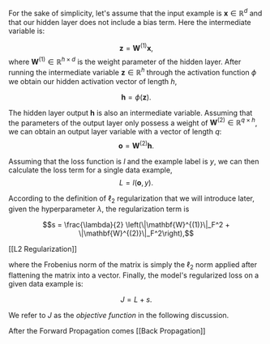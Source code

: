 For the sake of simplicity, let's assume that the input example is $\mathbf{x}\in \mathbb{R}^d$
and that our hidden layer does not include a bias term.
Here the intermediate variable is:

$$\mathbf{z}= \mathbf{W}^{(1)} \mathbf{x},$$
where $\mathbf{W}^{(1)} \in \mathbb{R}^{h \times d}$ is the weight parameter of the hidden layer. After running the intermediate variable $\mathbf{z}\in \mathbb{R}^h$ through the activation function $\phi$ we obtain our hidden activation vector of length $h$,

$$\mathbf{h}= \phi (\mathbf{z}).$$



The hidden layer output $\mathbf{h}$ is also an intermediate variable. Assuming that the parameters of the output layer only possess a weight of $\mathbf{W}^{(2)} \in \mathbb{R}^{q \times h}$, we can obtain an output layer variable with a vector of length $q$:
$$\mathbf{o}= \mathbf{W}^{(2)} \mathbf{h}.$$


Assuming that the loss function is $l$ and the example label is $y$, we can then calculate the loss term for a single data example,
$$L = l(\mathbf{o}, y).$$

  
According to the definition of $\ell_2$ regularization that we will introduce later, given the hyperparameter $\lambda$, the regularization term is

$$s = \frac{\lambda}{2} \left(\|\mathbf{W}^{(1)}\|_F^2 + \|\mathbf{W}^{(2)}\|_F^2\right),$$

[[L2 Regularization]]

  

where the Frobenius norm of the matrix is simply the $\ell_2$ norm applied after flattening the matrix into a vector. Finally, the model's regularized loss on a given data example is:

$$J = L + s.$$

  
We refer to $J$ as the *objective function* in the following discussion.

After the Forward Propagation comes [[Back Propagation]]